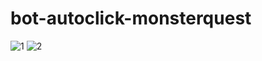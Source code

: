 # bot-autoclick-monsterquest

![1](https://user-images.githubusercontent.com/58611244/151720713-4318d443-9aea-4b6a-9365-678ade34763d.png) ![2](https://user-images.githubusercontent.com/58611244/151720715-bfc52e20-684b-402c-b81c-30ecfda6f124.png)
